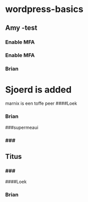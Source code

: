 # wordpress-basics


## Amy -test

### Enable MFA

### Enable MFA
### Brian
# Sjoerd is added
marnix is een toffe peer
####Loek
### Brian
###supermeaui
### ### ###
## Titus ##
### ### ###
####Loek
### Brian